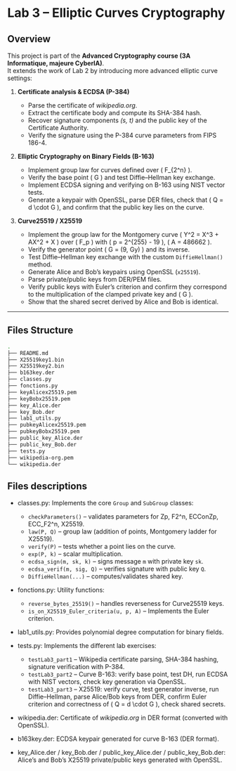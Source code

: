 # Lab 3 – Elliptic Curves Cryptography

## Overview

This project is part of the **Advanced Cryptography course (3A Informatique, majeure CyberIA)**.  
It extends the work of Lab 2 by introducing more advanced elliptic curve settings:

1. **Certificate analysis & ECDSA (P-384)**  
   - Parse the certificate of *wikipedia.org*.  
   - Extract the certificate body and compute its SHA-384 hash.  
   - Recover signature components *(s, t)* and the public key of the Certificate Authority.  
   - Verify the signature using the P-384 curve parameters from FIPS 186-4.

2. **Elliptic Cryptography on Binary Fields (B-163)**  
   - Implement group law for curves defined over \( F_{2^n} \).  
   - Verify the base point \( G \) and test Diffie–Hellman key exchange.  
   - Implement ECDSA signing and verifying on B-163 using NIST vector tests.  
   - Generate a keypair with OpenSSL, parse DER files, check that \( Q = d \cdot G \), and confirm that the public key lies on the curve.

3. **Curve25519 / X25519**  
   - Implement the group law for the Montgomery curve \( Y^2 = X^3 + AX^2 + X \) over \( F_p \) with \( p = 2^{255} - 19 \), \( A = 486662 \).  
   - Verify the generator point \( G = (9, Gy) \) and its inverse.  
   - Test Diffie–Hellman key exchange with the custom `DiffieHellman()` method.  
   - Generate Alice and Bob’s keypairs using OpenSSL (`x25519`).  
   - Parse private/public keys from DER/PEM files.  
   - Verify public keys with Euler’s criterion and confirm they correspond to the multiplication of the clamped private key and \( G \).  
   - Show that the shared secret derived by Alice and Bob is identical.

---

## Files Structure
```bash
.
├── README.md
├── X25519key1.bin
├── X25519key2.bin
├── b163key.der
├── classes.py
├── fonctions.py
├── keyAlicex25519.pem
├── keyBobx25519.pem
├── key_Alice.der
├── key_Bob.der
├── lab1_utils.py
├── pubkeyAlicex25519.pem
├── pubkeyBobx25519.pem
├── public_key_Alice.der
├── public_key_Bob.der
├── tests.py
├── wikipedia-org.pem
└── wikipedia.der
```

## Files descriptions

- classes.py:
Implements the core `Group` and `SubGroup` classes:

   - `checkParameters()` – validates parameters for Zp, F2^n, ECConZp, ECC_F2^n, X25519.  
   - `law(P, Q)` – group law (addition of points, Montgomery ladder for X25519).  
   - `verify(P)` – tests whether a point lies on the curve.  
   - `exp(P, k)` – scalar multiplication.  
   - `ecdsa_sign(m, sk, k)` – signs message `m` with private key `sk`.  
   - `ecdsa_verif(m, sig, Q)` – verifies signature with public key `Q`.  
   - `DiffieHellman(...)` – computes/validates shared key.


- fonctions.py:
Utility functions:

   - `reverse_bytes_25519()` – handles reverseness for Curve25519 keys.  
   - `is_on_X25519_Euler_criteria(u, p, A)` – Implements the Euler criterion.


- lab1_utils.py:
Provides polynomial degree computation for binary fields.


- tests.py:
Implements the different lab exercises:

   - `testLab3_part1` – Wikipedia certificate parsing, SHA-384 hashing, signature verification with P-384.  
   - `testLab3_part2` – Curve B-163: verify base point, test DH, run ECDSA with NIST vectors, check key generation via OpenSSL.  
   - `testLab3_part3` – X25519: verify curve, test generator inverse, run Diffie–Hellman, parse Alice/Bob keys from DER, confirm Euler criterion and correctness of \( Q = d \cdot G \), check shared secrets.

- wikipedia.der:
Certificate of *wikipedia.org* in DER format (converted with OpenSSL).

- b163key.der:
ECDSA keypair generated for curve B-163 (DER format).

- key_Alice.der / key_Bob.der / public_key_Alice.der / public_key_Bob.der:
Alice’s and Bob’s X25519 private/public keys generated with OpenSSL.
